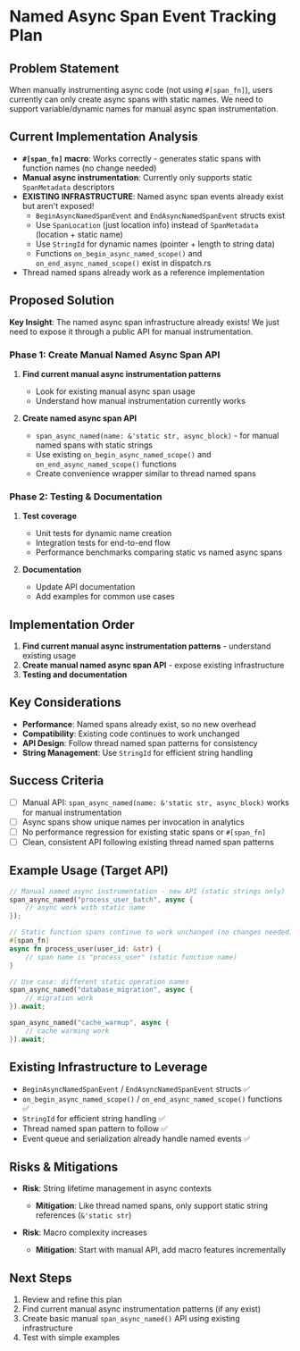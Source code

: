 # Named Async Span Event Tracking Plan

## Problem Statement
When manually instrumenting async code (not using `#[span_fn]`), users currently can only create async spans with static names. We need to support variable/dynamic names for manual async span instrumentation.

## Current Implementation Analysis
- **`#[span_fn]` macro**: Works correctly - generates static spans with function names (no change needed)
- **Manual async instrumentation**: Currently only supports static `SpanMetadata` descriptors
- **EXISTING INFRASTRUCTURE**: Named async span events already exist but aren't exposed!
  - `BeginAsyncNamedSpanEvent` and `EndAsyncNamedSpanEvent` structs exist
  - Use `SpanLocation` (just location info) instead of `SpanMetadata` (location + static name)  
  - Use `StringId` for dynamic names (pointer + length to string data)
  - Functions `on_begin_async_named_scope()` and `on_end_async_named_scope()` exist in dispatch.rs
- Thread named spans already work as a reference implementation

## Proposed Solution

**Key Insight**: The named async span infrastructure already exists! We just need to expose it through a public API for manual instrumentation.

### Phase 1: Create Manual Named Async Span API
1. **Find current manual async instrumentation patterns**
   - Look for existing manual async span usage
   - Understand how manual instrumentation currently works
   
2. **Create named async span API**
   - `span_async_named(name: &'static str, async_block)` - for manual named spans with static strings
   - Use existing `on_begin_async_named_scope()` and `on_end_async_named_scope()` functions
   - Create convenience wrapper similar to thread named spans

### Phase 2: Testing & Documentation
1. **Test coverage**
   - Unit tests for dynamic name creation
   - Integration tests for end-to-end flow
   - Performance benchmarks comparing static vs named async spans

2. **Documentation**
   - Update API documentation
   - Add examples for common use cases

## Implementation Order
1. **Find current manual async instrumentation patterns** - understand existing usage
2. **Create manual named async span API** - expose existing infrastructure
3. **Testing and documentation**

## Key Considerations
- **Performance**: Named spans already exist, so no new overhead
- **Compatibility**: Existing code continues to work unchanged
- **API Design**: Follow thread named span patterns for consistency
- **String Management**: Use `StringId` for efficient string handling

## Success Criteria  
- [ ] Manual API: `span_async_named(name: &'static str, async_block)` works for manual instrumentation
- [ ] Async spans show unique names per invocation in analytics
- [ ] No performance regression for existing static spans or `#[span_fn]` 
- [ ] Clean, consistent API following existing thread named span patterns

## Example Usage (Target API)
```rust
// Manual named async instrumentation - new API (static strings only)
span_async_named("process_user_batch", async {
    // async work with static name
});

// Static function spans continue to work unchanged (no changes needed)
#[span_fn]
async fn process_user(user_id: &str) {
    // span name is "process_user" (static function name)
}

// Use case: different static operation names
span_async_named("database_migration", async {
    // migration work
}).await;

span_async_named("cache_warmup", async {
    // cache warming work  
}).await;
```

## Existing Infrastructure to Leverage
- `BeginAsyncNamedSpanEvent` / `EndAsyncNamedSpanEvent` structs ✅
- `on_begin_async_named_scope()` / `on_end_async_named_scope()` functions ✅  
- `StringId` for efficient string handling ✅
- Thread named span pattern to follow ✅
- Event queue and serialization already handle named events ✅

## Risks & Mitigations
- **Risk**: String lifetime management in async contexts
  - **Mitigation**: Like thread named spans, only support static string references (`&'static str`)
  
- **Risk**: Macro complexity increases  
  - **Mitigation**: Start with manual API, add macro features incrementally

## Next Steps
1. Review and refine this plan
2. Find current manual async instrumentation patterns (if any exist)
3. Create basic manual `span_async_named()` API using existing infrastructure
4. Test with simple examples